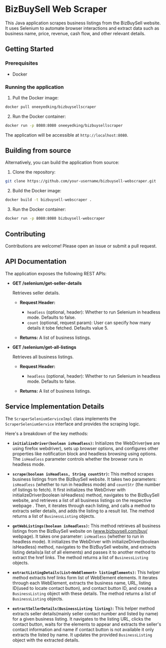 # BizBuySell Web Scraper

This Java application scrapes business listings from the BizBuySell website. It uses Selenium to automate browser interactions and extract data such as business name, price, revenue, cash flow, and other relevant details.

## Getting Started

### Prerequisites

* Docker

### Running the application

1. Pull the Docker image:

```bash
docker pull oneeyedking/bizbuysellscraper
```

2. Run the Docker container:

```bash
docker run -p 8080:8080 oneeyedking/bizbuysellscraper
```

The application will be accessible at `http://localhost:8080`.

## Building from source

Alternatively, you can build the application from source:

1. Clone the repository:

```bash
git clone https://github.com/your-username/bizbuysell-webscraper.git
```

2. Build the Docker image:

```bash
docker build -t bizbuysell-webscraper .
```

3. Run the Docker container:

```bash
docker run -p 8080:8080 bizbuysell-webscraper
```

## Contributing

Contributions are welcome! Please open an issue or submit a pull request.

## API Documentation

The application exposes the following REST APIs:

* **GET /selenium/get-seller-details**

    Retrieves seller details.

    * **Request Header:**
        * `headless` (optional, header): Whether to run Selenium in headless mode. Defaults to false.
        * `count` (optional, request param): User can specify how many details it tobe fetched. Defaults value 5.

    * **Returns:** A list of business listings.


* **GET /selenium/get-all-listings**

    Retrieves all business listings.

    * **Request Header:**
        * `headless` (optional, header): Whether to run Selenium in headless mode. Defaults to false.

    * **Returns:** A list of business listings.

## Service Implementation Details

The `ScraperSeleniumServiceImpl` class implements the `ScraperSeleniumService` interface and provides the scraping logic.

Here's a breakdown of the key methods:

* **`initializeDriver(boolean isHeadless)`:** Initializes the WebDriver(we are using firefox webdriver), sets up browser options, and configures other properties like notification block and headless browsing using options. The `isHeadless` parameter controls whether the browser runs in headless mode.

* **`scrape(boolean isHeadless, String countStr)`:** This method scrapes business listings from the BizBuySell website. It takes two parameters: `isHeadless` (whether to run in headless mode) and `countStr` (the number of listings to fetch). It first initializes the WebDriver with initializeDriver(boolean isHeadless) method, navigates to the BizBuySell website, and retrieves a list of all business listings on the respective webpage . Then, it iterates through each listing, and calls a method to extracts seller details, and adds the listing to a result list. The method returns a list of `BusinessListing` objects.

* **`getWebListings(boolean isHeadless)`:** This method retrieves all business listings from the BizBuySell website on (www.bizbuysell.com/buy/ webpage). It takes one parameter: `isHeadless` (whether to run in headless mode). It initializes the WebDriver  with initializeDriver(boolean isHeadless) method, navigates to the BizBuySell website, and extracts listing details(a list of all elements) and passes it to another method to extract the href links. The method returns a list of `BusinessListing` objects.

* **`extractListingDetails(List<WebElement> listingElements)`:** This helper method extracts href links form list of WebElement elements. It iterates through each WebElement, extracts the business name, URL, listing ID(used to locate contact button), and contact button ID, and creates a `BusinessListing` object with these details. The method returns a list of `BusinessListing` objects.

* **`extractSellerDetails(BusinessListing listing)`:** This helper method extracts seller details(mainly seller contact number and listed by name) for a given business listing. It navigates to the listing URL, clicks the contact button, waits for the elements to appear and extracts the seller's contact  information and name if contact button is not available it only extracts the listed by name. It updates the provided `BusinessListing` object with the extracted details.
